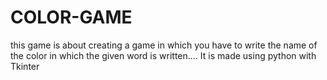 # COLOR-GAME
this game is about creating a game in which you have to write the name of the color in which the given word is written.... It is made using python with Tkinter
